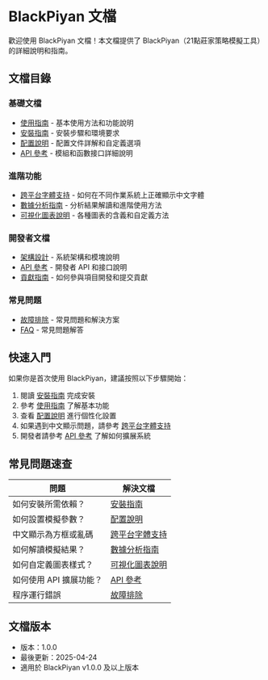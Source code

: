 # BlackPiyan 文檔

歡迎使用 BlackPiyan 文檔！本文檔提供了 BlackPiyan（21點莊家策略模擬工具）的詳細說明和指南。

## 文檔目錄

### 基礎文檔

- [使用指南](./usage.md) - 基本使用方法和功能說明
- [安裝指南](./installation.md) - 安裝步驟和環境要求
- [配置說明](./configuration.md) - 配置文件詳解和自定義選項
- [API 參考](./api_reference.md) - 模組和函數接口詳細說明

### 進階功能

- [跨平台字體支持](./font_support.md) - 如何在不同作業系統上正確顯示中文字體
- [數據分析指南](./analysis.md) - 分析結果解讀和進階使用方法
- [可視化圖表說明](./visualization.md) - 各種圖表的含義和自定義方法

### 開發者文檔

- [架構設計](./architecture.md) - 系統架構和模塊說明
- [API 參考](./api_reference.md) - 開發者 API 和接口說明
- [貢獻指南](./contributing.md) - 如何參與項目開發和提交貢獻

### 常見問題

- [故障排除](./troubleshooting.md) - 常見問題和解決方案
- [FAQ](./faq.md) - 常見問題解答

## 快速入門

如果你是首次使用 BlackPiyan，建議按照以下步驟開始：

1. 閱讀 [安裝指南](./installation.md) 完成安裝
2. 參考 [使用指南](./usage.md) 了解基本功能
3. 查看 [配置說明](./configuration.md) 進行個性化設置
4. 如果遇到中文顯示問題，請參考 [跨平台字體支持](./font_support.md)
5. 開發者請參考 [API 參考](./api_reference.md) 了解如何擴展系統

## 常見問題速查

| 問題 | 解決文檔 |
|------|---------|
| 如何安裝所需依賴？ | [安裝指南](./installation.md) |
| 如何設置模擬參數？ | [配置說明](./configuration.md) |
| 中文顯示為方框或亂碼 | [跨平台字體支持](./font_support.md) |
| 如何解讀模擬結果？ | [數據分析指南](./analysis.md) |
| 如何自定義圖表樣式？ | [可視化圖表說明](./visualization.md) |
| 如何使用 API 擴展功能？ | [API 參考](./api_reference.md) |
| 程序運行錯誤 | [故障排除](./troubleshooting.md) |

## 文檔版本

- 版本：1.0.0
- 最後更新：2025-04-24
- 適用於 BlackPiyan v1.0.0 及以上版本 